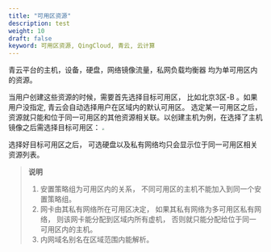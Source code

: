 ```yaml
---
title: "可用区资源"
description: test
weight: 10
draft: false
keyword: 可用区资源, QingCloud, 青云, 云计算
---
```


青云平台的主机，设备，硬盘，网络镜像流量，私网负载均衡器 均为单可用区内的资源。

当用户创建这些资源的时候，需要首先选择目标可用区， 比如北京3区-B 。如果用户没指定, 青云会自动选择用户在区域内的默认可用区。 选定某一可用区之后， 资源就只能和位于同一可用区的其他资源相关联。以创建主机为例，在选择了主机镜像之后需选择目标可用区：
<img src="../_images/run_instance_select_zone.png" style="zoom:25%;" />

选择好目标可用区之后， 可选硬盘以及私有网络均只会显示位于同一可用区相关资源列表。

> **说明**
>
> 1. 安置策略组为可用区内的关系， 不同可用区的主机不能加入到同一个安置策略组。
> 2. 网卡由其私有网络所在可用区决定， 如果其私有网络为多可用区私有网络， 则该网卡能分配到区域内所有虚机， 否则就只能分配给位于同一可用区内的主机。
> 3. 内网域名别名在区域范围内能解析。
